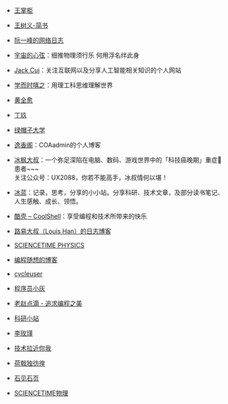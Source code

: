 - [王掌柜](https://since1989.org/)  

- [王树义-简书](https://www.jianshu.com/u/7618ab4a30e4) 

- [阮一峰的网络日志](http://www.ruanyifeng.com/blog/)

- [宇宙的心弦](https://www.physixfan.com/)：细推物理须行乐 何用浮名绊此身 

- [Jack Cui](https://cuijiahua.com)：关注互联网以及分享人工智能相关知识的个人网站  

- [学而时嘻之](https://www.geekonomics10000.com/)：用理工科思维理解世界

- [黄全愈](http://blog.sina.com.cn/s/articlelist_1222838993_0_1.html)

- [丁玖](http://www.math.usm.edu/jding/)

- [绿帽子大学](https://lmzdx.com/)

- [逸香阁](http://www.coaadmin.cn/)：COAadmin的个人博客

- [冰枫大叔](https://www.jianshu.com/u/d53595364c3e)：一个弥足深陷在电脑、数码、游戏世界中的「科技癌晚期」重症🏥患者~~~  
关注公众号：UX2088，你若不能高手，冰叔情何以堪！

- [冰蓝](http://lanbing510.info/)：记录，思考，分享的小小站。分享科研、技术文章，及部分读书笔记、人生感触、成长、领悟。

- [酷壳 – CoolShell](https://coolshell.cn/)：享受编程和技术所带来的快乐

- [路易大叔（Louis Han）的日志博客](http://louishan.com)

- [SCIENCETIME PHYSICS](https://st-phys.blogspot.com/)

- [编程随想的博客](https://program-think.blogspot.com/)

- [cycleuser](https://blog.cycleuser.org)

- [程序员小灰](https://juejin.im/user/5a144d196fb9a045211e5618/posts)

- [老赵点滴 - 追求编程之美](http://blog.zhaojie.me/)

- [科研小站](https://www.sciencesoft.cn/)

- [李玫瑾](https://www.weibo.com/limeijin)

- [技术拉近你我](https://coderschool.cn/)

- [荷戟独彷徨](https://www.guanqr.com/)

- [石见石页](https://yanshuo.name/cn/)

- [SCIENCETIME物理](https://st-phys.blogspot.com/)